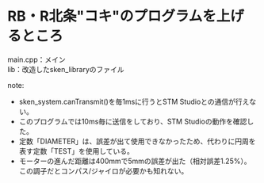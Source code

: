 # RB・R北条"コキ"のプログラムを上げるところ
main.cpp：メイン  
lib：改造したsken_libraryのファイル

note:
- sken_system.canTransmit()を毎1msに行うとSTM Studioとの通信が行えない。
- このプログラムでは10ms毎に送信をしており、STM Studioの動作を確認した。
- 定数「DIAMETER」は、誤差が出て使用できなかったため、代わりに円周を表す定数「TEST」を使用している。
- モーターの進んだ距離は400mmで5mmの誤差が出た（相対誤差1.25%）。この調子だとコンパス/ジャイロが必要かも知れない。